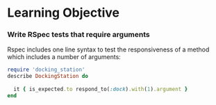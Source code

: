 # Learning Objective

### Write RSpec tests that require arguments

Rspec includes one line syntax to test the responsiveness of a method which includes a  number of arguments:

```ruby
require 'docking_station'
describe DockingStation do
  
  it { is_expected.to respond_to(:dock).with(1).argument }
end
```
